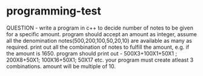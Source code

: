 # programming-test
QUESTION - write a program in c++ to decide number of notes to be given for a specific amount. program should accept an amount as integer, assume all the denomination notes(500,200,100,50,20,10) are available as many as required. print out all the combination of notes to fulfill the amount, e.g. if the amount is 1650. program should print out - 500X3+100X1+50X1 ; 200X8+50X1; 100X16+50X1; 50X17 etc. your program must create atleast 3 combinations. amount will be multiple of 10.

